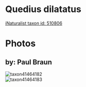 
Quedius dilatatus
=================
  
[iNaturalist taxon id: 510806](https://www.inaturalist.org/taxa/510806)
# Photos

## by: Paul Braun
  
![taxon41464182](https://inaturalist-open-data.s3.amazonaws.com/photos/45109392/medium.jpg)  
![taxon41464183](https://inaturalist-open-data.s3.amazonaws.com/photos/45109396/medium.jpg)